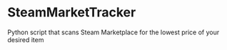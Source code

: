 # SteamMarketTracker
Python script that scans Steam Marketplace for the lowest price of your desired item
